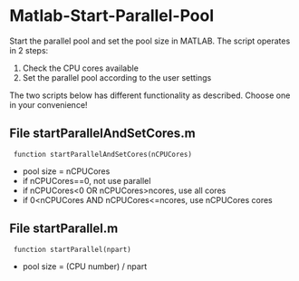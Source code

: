 # Matlab-Start-Parallel-Pool
 Start the parallel pool and set the pool size in MATLAB. 
 The script operates in 2 steps:
 1. Check the CPU cores available
 2. Set the parallel pool according to the user settings
 
 The two scripts below has different functionality as described. Choose one in your convenience!

## File startParallelAndSetCores.m
<pre><code> function startParallelAndSetCores(nCPUCores)
</code></pre>

*  pool size = nCPUCores
*  if nCPUCores==0, not use parallel
*  if nCPUCores<0 OR nCPUCores>ncores, use all cores
*  if 0<nCPUCores AND nCPUCores<=ncores, use nCPUCores cores

## File startParallel.m
<pre><code> function startParallel(npart)
</code></pre>

*  pool size = (CPU number) / npart
